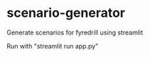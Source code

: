 # scenario-generator
Generate scenarios for fyredrill using streamlit

Run with "streamlit run app.py"
